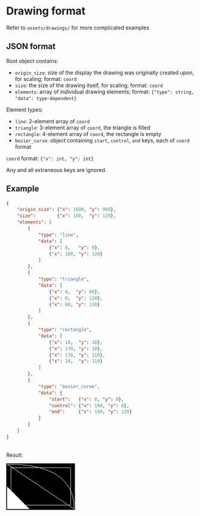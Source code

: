 # Drawing format
Refer to `assets/drawings/` for more complicated examples

## JSON format
Root object contains:
  * `origin_size`: size of the display the drawing was originally created upon, for scaling; format: `coord`
  * `size`: the size of the drawing itself, for scaling; format: `coord`
  * `elements`: array of individual drawing elements; format: `{"type": string, "data": type-dependent}`

Element types:
  * `line`: 2-element array of `coord`
  * `triangle`: 3-element array of `coord`, the triangle is filled
  * `rectangle`: 4-element array of `coord`, the rectangle is empty
  * `bezier_curve`: object containing `start`, `control`, `end` keys, each of `coord` format

`coord` format: `{"x": int, "y": int}`

Any and all extraneous keys are ignored.

## Example
```json
{
	"origin_size": {"x": 1600, "y": 900},
	"size":        {"x": 180,  "y": 120},
	"elements": [
		{
			"type": "line",
			"data": [
				{"x": 0,   "y": 0},
				{"x": 180, "y": 120}
			]
		},
		{
			"type": "triangle",
			"data": [
				{"x": 0,  "y": 60},
				{"x": 0,  "y": 120},
				{"x": 60, "y": 120}
			]
		},
		{
			"type": "rectangle",
			"data": [
				{"x": 10,  "y": 10},
				{"x": 170, "y": 10},
				{"x": 170, "y": 110},
				{"x": 10,  "y": 110}
			]
		},
		{
			"type": "bezier_curve",
			"data": {
				"start":   {"x": 0, "y": 0},
				"control": {"x": 180, "y": 0},
				"end":     {"x": 180, "y": 120}
			}
		}
	]
}
```
<br />
Result:

![Drawing example](resources/drawing.png)

